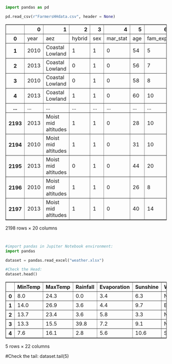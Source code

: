 ```python
import pandas as pd
```


```python
pd.read_csv(r"FarmersHHdata.csv", header = None)
```




<div>
<style scoped>
    .dataframe tbody tr th:only-of-type {
        vertical-align: middle;
    }

    .dataframe tbody tr th {
        vertical-align: top;
    }

    .dataframe thead th {
        text-align: right;
    }
</style>
<table border="1" class="dataframe">
  <thead>
    <tr style="text-align: right;">
      <th></th>
      <th>0</th>
      <th>1</th>
      <th>2</th>
      <th>3</th>
      <th>4</th>
      <th>5</th>
      <th>6</th>
      <th>7</th>
      <th>8</th>
      <th>9</th>
      <th>10</th>
      <th>11</th>
      <th>12</th>
      <th>13</th>
      <th>14</th>
      <th>15</th>
      <th>16</th>
      <th>17</th>
      <th>18</th>
      <th>19</th>
    </tr>
  </thead>
  <tbody>
    <tr>
      <th>0</th>
      <td>year</td>
      <td>aez</td>
      <td>hybrid</td>
      <td>sex</td>
      <td>mar_stat</td>
      <td>age</td>
      <td>fam_exp</td>
      <td>educ_yrs</td>
      <td>hh_size</td>
      <td>maize_area_ha</td>
      <td>fert_use</td>
      <td>maize_qua_kh</td>
      <td>credit_acc</td>
      <td>acc_ext</td>
      <td>acc_ext_past</td>
      <td>max_2m_air_temp_yr</td>
      <td>precipitation_yr</td>
      <td>dis_market_min</td>
      <td>ext_km</td>
      <td>Admin_1</td>
    </tr>
    <tr>
      <th>1</th>
      <td>2010</td>
      <td>Coastal Lowland</td>
      <td>1</td>
      <td>1</td>
      <td>0</td>
      <td>54</td>
      <td>5</td>
      <td>9</td>
      <td>10</td>
      <td>0.405000001</td>
      <td>0</td>
      <td>1111.111084</td>
      <td>0</td>
      <td>0</td>
      <td>1</td>
      <td>34.83562851</td>
      <td>907.3843994</td>
      <td>0</td>
      <td>0.5</td>
      <td>Mombasa</td>
    </tr>
    <tr>
      <th>2</th>
      <td>2013</td>
      <td>Coastal Lowland</td>
      <td>0</td>
      <td>1</td>
      <td>0</td>
      <td>56</td>
      <td>7</td>
      <td>11</td>
      <td>10</td>
      <td>0.810000002</td>
      <td>0</td>
      <td>283.9506226</td>
      <td>0</td>
      <td>1</td>
      <td>1</td>
      <td>34.86555862</td>
      <td>709.0606079</td>
      <td>0</td>
      <td>0.5</td>
      <td>Mombasa</td>
    </tr>
    <tr>
      <th>3</th>
      <td>2010</td>
      <td>Coastal Lowland</td>
      <td>0</td>
      <td>1</td>
      <td>0</td>
      <td>58</td>
      <td>8</td>
      <td>0</td>
      <td>6</td>
      <td>2.430000067</td>
      <td>0</td>
      <td>296.2962952</td>
      <td>0</td>
      <td>0</td>
      <td>1</td>
      <td>34.83562851</td>
      <td>907.3843994</td>
      <td>10</td>
      <td>7</td>
      <td>Mombasa</td>
    </tr>
    <tr>
      <th>4</th>
      <td>2013</td>
      <td>Coastal Lowland</td>
      <td>1</td>
      <td>1</td>
      <td>0</td>
      <td>60</td>
      <td>10</td>
      <td>0</td>
      <td>11</td>
      <td>2.936249971</td>
      <td>0</td>
      <td>588.5057373</td>
      <td>0</td>
      <td>1</td>
      <td>1</td>
      <td>34.86555862</td>
      <td>709.0606079</td>
      <td>10</td>
      <td>7</td>
      <td>Mombasa</td>
    </tr>
    <tr>
      <th>...</th>
      <td>...</td>
      <td>...</td>
      <td>...</td>
      <td>...</td>
      <td>...</td>
      <td>...</td>
      <td>...</td>
      <td>...</td>
      <td>...</td>
      <td>...</td>
      <td>...</td>
      <td>...</td>
      <td>...</td>
      <td>...</td>
      <td>...</td>
      <td>...</td>
      <td>...</td>
      <td>...</td>
      <td>...</td>
      <td>...</td>
    </tr>
    <tr>
      <th>2193</th>
      <td>2013</td>
      <td>Moist mid altitudes</td>
      <td>1</td>
      <td>1</td>
      <td>0</td>
      <td>28</td>
      <td>10</td>
      <td>7</td>
      <td>6</td>
      <td>2.227499962</td>
      <td>1</td>
      <td>1131.31311</td>
      <td>1</td>
      <td>1</td>
      <td>1</td>
      <td>33.79806137</td>
      <td>1989.296265</td>
      <td>20</td>
      <td>10</td>
      <td>Busia</td>
    </tr>
    <tr>
      <th>2194</th>
      <td>2010</td>
      <td>Moist mid altitudes</td>
      <td>1</td>
      <td>1</td>
      <td>0</td>
      <td>31</td>
      <td>10</td>
      <td>5</td>
      <td>6</td>
      <td>0.506250024</td>
      <td>0</td>
      <td>533.333313</td>
      <td>1</td>
      <td>0</td>
      <td>1</td>
      <td>31.62660027</td>
      <td>1975.079956</td>
      <td>20</td>
      <td>7.59</td>
      <td>Busia</td>
    </tr>
    <tr>
      <th>2195</th>
      <td>2013</td>
      <td>Moist mid altitudes</td>
      <td>0</td>
      <td>1</td>
      <td>0</td>
      <td>44</td>
      <td>20</td>
      <td>2</td>
      <td>10</td>
      <td>3.24000001</td>
      <td>0</td>
      <td>916.666687</td>
      <td>1</td>
      <td>1</td>
      <td>1</td>
      <td>33.79806137</td>
      <td>1989.296265</td>
      <td>20</td>
      <td>7.59</td>
      <td>Busia</td>
    </tr>
    <tr>
      <th>2196</th>
      <td>2010</td>
      <td>Moist mid altitudes</td>
      <td>1</td>
      <td>1</td>
      <td>0</td>
      <td>26</td>
      <td>8</td>
      <td>4</td>
      <td>6</td>
      <td>1.417500019</td>
      <td>0</td>
      <td>349.2063293</td>
      <td>0</td>
      <td>0</td>
      <td>1</td>
      <td>31.62660027</td>
      <td>1975.079956</td>
      <td>5</td>
      <td>15</td>
      <td>Busia</td>
    </tr>
    <tr>
      <th>2197</th>
      <td>2013</td>
      <td>Moist mid altitudes</td>
      <td>1</td>
      <td>1</td>
      <td>0</td>
      <td>40</td>
      <td>14</td>
      <td>8</td>
      <td>8</td>
      <td>1.012500048</td>
      <td>0</td>
      <td>790.1234131</td>
      <td>1</td>
      <td>1</td>
      <td>1</td>
      <td>33.79806137</td>
      <td>1989.296265</td>
      <td>5</td>
      <td>15</td>
      <td>Busia</td>
    </tr>
  </tbody>
</table>
<p>2198 rows × 20 columns</p>
</div>




```python

```


```python

```


```python
#import pandas in Jupiter Notebook environment:
import pandas
```


```python
dataset = pandas.read_excel("weather.xlsx")
```


```python
#Check the Head:
dataset.head()
```




<div>
<style scoped>
    .dataframe tbody tr th:only-of-type {
        vertical-align: middle;
    }

    .dataframe tbody tr th {
        vertical-align: top;
    }

    .dataframe thead th {
        text-align: right;
    }
</style>
<table border="1" class="dataframe">
  <thead>
    <tr style="text-align: right;">
      <th></th>
      <th>MinTemp</th>
      <th>MaxTemp</th>
      <th>Rainfall</th>
      <th>Evaporation</th>
      <th>Sunshine</th>
      <th>WindGustDir</th>
      <th>WindGustSpeed</th>
      <th>WindDir9am</th>
      <th>WindDir3pm</th>
      <th>WindSpeed9am</th>
      <th>...</th>
      <th>Humidity3pm</th>
      <th>Pressure9am</th>
      <th>Pressure3pm</th>
      <th>Cloud9am</th>
      <th>Cloud3pm</th>
      <th>Temp9am</th>
      <th>Temp3pm</th>
      <th>RainToday</th>
      <th>RISK_MM</th>
      <th>RainTomorrow</th>
    </tr>
  </thead>
  <tbody>
    <tr>
      <th>0</th>
      <td>8.0</td>
      <td>24.3</td>
      <td>0.0</td>
      <td>3.4</td>
      <td>6.3</td>
      <td>NW</td>
      <td>30.0</td>
      <td>SW</td>
      <td>NW</td>
      <td>6.0</td>
      <td>...</td>
      <td>29</td>
      <td>1019.7</td>
      <td>1015.0</td>
      <td>7</td>
      <td>7</td>
      <td>14.4</td>
      <td>23.6</td>
      <td>No</td>
      <td>3.6</td>
      <td>Yes</td>
    </tr>
    <tr>
      <th>1</th>
      <td>14.0</td>
      <td>26.9</td>
      <td>3.6</td>
      <td>4.4</td>
      <td>9.7</td>
      <td>ENE</td>
      <td>39.0</td>
      <td>E</td>
      <td>W</td>
      <td>4.0</td>
      <td>...</td>
      <td>36</td>
      <td>1012.4</td>
      <td>1008.4</td>
      <td>5</td>
      <td>3</td>
      <td>17.5</td>
      <td>25.7</td>
      <td>Yes</td>
      <td>3.6</td>
      <td>Yes</td>
    </tr>
    <tr>
      <th>2</th>
      <td>13.7</td>
      <td>23.4</td>
      <td>3.6</td>
      <td>5.8</td>
      <td>3.3</td>
      <td>NW</td>
      <td>85.0</td>
      <td>N</td>
      <td>NNE</td>
      <td>6.0</td>
      <td>...</td>
      <td>69</td>
      <td>1009.5</td>
      <td>1007.2</td>
      <td>8</td>
      <td>7</td>
      <td>15.4</td>
      <td>20.2</td>
      <td>Yes</td>
      <td>39.8</td>
      <td>Yes</td>
    </tr>
    <tr>
      <th>3</th>
      <td>13.3</td>
      <td>15.5</td>
      <td>39.8</td>
      <td>7.2</td>
      <td>9.1</td>
      <td>NW</td>
      <td>54.0</td>
      <td>WNW</td>
      <td>W</td>
      <td>30.0</td>
      <td>...</td>
      <td>56</td>
      <td>1005.5</td>
      <td>1007.0</td>
      <td>2</td>
      <td>7</td>
      <td>13.5</td>
      <td>14.1</td>
      <td>Yes</td>
      <td>2.8</td>
      <td>Yes</td>
    </tr>
    <tr>
      <th>4</th>
      <td>7.6</td>
      <td>16.1</td>
      <td>2.8</td>
      <td>5.6</td>
      <td>10.6</td>
      <td>SSE</td>
      <td>50.0</td>
      <td>SSE</td>
      <td>ESE</td>
      <td>20.0</td>
      <td>...</td>
      <td>49</td>
      <td>1018.3</td>
      <td>1018.5</td>
      <td>7</td>
      <td>7</td>
      <td>11.1</td>
      <td>15.4</td>
      <td>Yes</td>
      <td>0.0</td>
      <td>No</td>
    </tr>
  </tbody>
</table>
<p>5 rows × 22 columns</p>
</div>



#Check the tail:
dataset.tail(5)


```python

```
